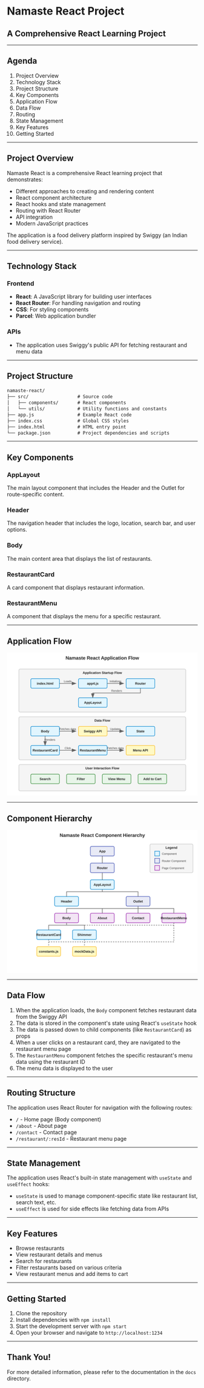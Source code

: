 # Namaste React Project
## A Comprehensive React Learning Project

---

## Agenda

1. Project Overview
2. Technology Stack
3. Project Structure
4. Key Components
5. Application Flow
6. Data Flow
7. Routing
8. State Management
9. Key Features
10. Getting Started

---

## Project Overview

Namaste React is a comprehensive React learning project that demonstrates:

- Different approaches to creating and rendering content
- React component architecture
- React hooks and state management
- Routing with React Router
- API integration
- Modern JavaScript practices

The application is a food delivery platform inspired by Swiggy (an Indian food delivery service).

---

## Technology Stack

### Frontend
- **React**: A JavaScript library for building user interfaces
- **React Router**: For handling navigation and routing
- **CSS**: For styling components
- **Parcel**: Web application bundler

### APIs
- The application uses Swiggy's public API for fetching restaurant and menu data

---

## Project Structure

```
namaste-react/
├── src/                  # Source code
│   ├── components/       # React components
│   └── utils/            # Utility functions and constants
├── app.js                # Example React code
├── index.css             # Global CSS styles
├── index.html            # HTML entry point
└── package.json          # Project dependencies and scripts
```

---

## Key Components

### AppLayout
The main layout component that includes the Header and the Outlet for route-specific content.

### Header
The navigation header that includes the logo, location, search bar, and user options.

### Body
The main content area that displays the list of restaurants.

### RestaurantCard
A card component that displays restaurant information.

### RestaurantMenu
A component that displays the menu for a specific restaurant.

---

## Application Flow

![Application Flow](../diagrams/application_flow.svg)

---

## Component Hierarchy

![Component Hierarchy](../diagrams/component_hierarchy.svg)

---

## Data Flow

1. When the application loads, the `Body` component fetches restaurant data from the Swiggy API
2. The data is stored in the component's state using React's `useState` hook
3. The data is passed down to child components (like `RestaurantCard`) as props
4. When a user clicks on a restaurant card, they are navigated to the restaurant menu page
5. The `RestaurantMenu` component fetches the specific restaurant's menu data using the restaurant ID
6. The menu data is displayed to the user

---

## Routing Structure

The application uses React Router for navigation with the following routes:

- `/` - Home page (Body component)
- `/about` - About page
- `/contact` - Contact page
- `/restaurant/:resId` - Restaurant menu page

---

## State Management

The application uses React's built-in state management with `useState` and `useEffect` hooks:

- `useState` is used to manage component-specific state like restaurant list, search text, etc.
- `useEffect` is used for side effects like fetching data from APIs

---

## Key Features

- Browse restaurants
- View restaurant details and menus
- Search for restaurants
- Filter restaurants based on various criteria
- View restaurant menus and add items to cart

---

## Getting Started

1. Clone the repository
2. Install dependencies with `npm install`
3. Start the development server with `npm start`
4. Open your browser and navigate to `http://localhost:1234`

---

## Thank You!

For more detailed information, please refer to the documentation in the `docs` directory.